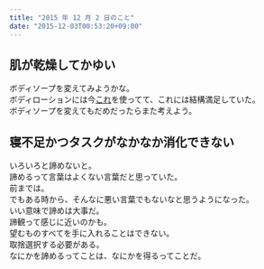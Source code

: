 ```yaml
---
title: "2015 年 12 月 2 日のこと"
date: "2015-12-03T00:53:20+09:00"
---
```


## 肌が乾燥してかゆい

ボディソープを変えてみようかな。  
ボディローションには今[これ](https://www.amazon.co.jp/dp/B000FQUTAU)を使ってて、これには結構満足していた。  
ボディソープを変えてもだめだったらまた考えよう。

## 寝不足かつタスクがなかなか消化できない

いろいろと諦めないと。  
諦めるって言葉はよくない言葉だと思っていた。  
前までは。  
でもある時から、そんなに悪い言葉でもないなと思うようになった。  
いい意味で諦めは大事だ。  
諦観って感じに近いのかも。  
望むものすべてを手に入れることはできない。  
取捨選択する必要がある。  
なにかを諦めるってことは、なにかを得るってことだ。
